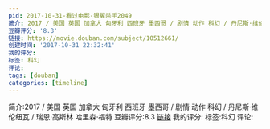 ```yaml
---
pid: 2017-10-31-看过电影-银翼杀手2049
简介: 2017 / 美国 英国 加拿大 匈牙利 西班牙 墨西哥 / 剧情 动作 科幻 / 丹尼斯·维伦纽瓦 / 瑞恩·高斯林 哈里森·福特
豆瓣评分: '8.3'
链接: https://movie.douban.com/subject/10512661/
创建时间: '2017-10-31 22:32:41'
我的评分:
标签: 科幻
评论:
tags: [douban]
categories: [timeline]
---
```

简介:2017 / 美国 英国 加拿大 匈牙利 西班牙 墨西哥 / 剧情 动作 科幻 / 丹尼斯·维伦纽瓦 / 瑞恩·高斯林 哈里森·福特
豆瓣评分:8.3
[链接](https://movie.douban.com/subject/10512661/)
我的评分:
标签:科幻
评论:
